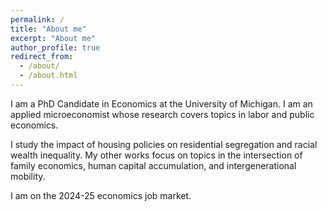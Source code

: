 ```yaml
---
permalink: /
title: "About me"
excerpt: "About me"
author_profile: true
redirect_from: 
  - /about/
  - /about.html
---
```


I am a PhD Candidate in Economics at the University of Michigan. I am an applied microeconomist whose research covers topics in labor and public economics. 

I study the impact of housing policies on residential segregation and racial wealth inequality. My other works focus on topics in the intersection of family economics, human capital accumulation, and intergenerational mobility.

I am on the 2024-25 economics job market. 